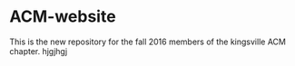 # ACM-website
This is the new repository for the fall 2016 members of the kingsville ACM chapter.
hjgjhgj